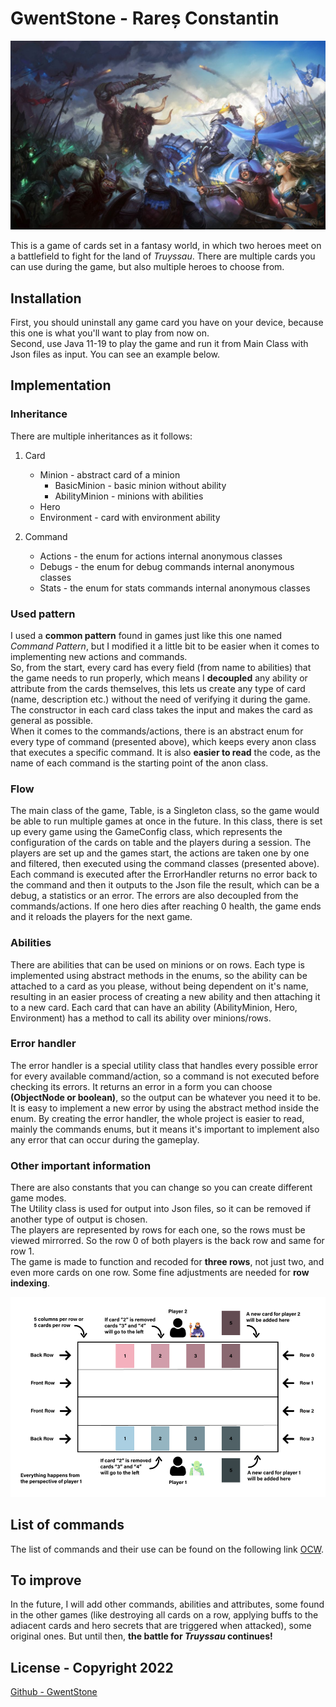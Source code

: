 # GwentStone - Rareș Constantin 

![Banner](https://github.com/RaresCon/OOP_Tema1/blob/main/Screenshots/76e2ea94399c1741bf663ae3be9c6434.jpg)

This is a game of cards set in a fantasy world, in which two heroes meet on a battlefield to fight for the land of *Truyssau*. There are multiple cards you can use during the game, but also multiple heroes to choose from.

## Installation

First, you should uninstall any game card you have on your device, because this one is what you'll want to play from now on.\
Second, use Java 11-19 to play the game and run it from Main Class with Json files as input. You can see an example below.

## Implementation
### Inheritance

There are multiple inheritances as it follows:
1. Card 
	* Minion - abstract card of a minion
		* BasicMinion - basic minion without ability
		* AbilityMinion - minions with abilities
	* Hero
	* Environment - card with environment ability

2. Command
	* Actions - the enum for actions internal anonymous classes
	* Debugs - the enum for debug commands internal anonymous classes
	* Stats - the enum for stats commands internal anonymous classes

### Used pattern
I used a **common pattern** found in games just like this one named *Command Pattern*, but I modified it a little bit to be easier when it comes to implementing new actions and commands.\
So, from the start, every card has every field (from name to abilities) that the game needs to run properly, which means I **decoupled** any ability or attribute from the cards themselves, this lets us create any type of card (name, description etc.) without the need of verifying it during the game. The constructor in each card class takes the input and makes the card as general as possible.\
When it comes to the commands/actions, there is an abstract enum for every type of command (presented above), which keeps every anon class that executes a specific command. It is also **easier to read** the code, as the name of each command is the starting point of the anon class.

### Flow

The main class of the game, Table, is a Singleton class, so the game would be able to run multiple games at once in the future. In this class, there is set up every game using the GameConfig class, which represents the configuration of the cards on table and the players during a session. The players are set up and the games start, the actions are taken one by one and filtered, then executed using the command classes (presented above). Each command is executed after the ErrorHandler returns no error back to the command and then it outputs to the Json file the result, which can be a debug, a statistics or an error. The errors are also decoupled from the commands/actions. If one hero dies after reaching 0 health, the game ends and it reloads the players for the next game.

### Abilities

There are abilities that can be used on minions or on rows. Each type is implemented using abstract methods in the enums, so the ability can be attached to a card as you please, without being dependent on it's name, resulting in an easier process of creating a new ability and then attaching it to a new card. Each card that can have an ability (AbilityMinion, Hero, Environment) has a method to call its ability over minions/rows.

### Error handler

The error handler is a special utility class that handles every possible error for every available command/action, so a command is not executed before checking its errors. It returns an error in a form you can choose **(ObjectNode or boolean)**, so the output can be whatever you need it to be. It is easy to implement a new error by using the abstract method inside the enum. By creating the error handler, the whole project is easier to read, mainly the commands enums, but it means it's important to implement also any error that can occur during the gameplay.

### Other important information

There are also constants that you can change so you can create different game modes.\
The Utility class is used for output into Json files, so it can be removed if another type of output is chosen.\
The players are represented by rows for each one, so the rows must be viewed mirrorred. So the row 0 of both players is the back row and same for row 1.\
The game is made to function and recoded for **three rows**, not just two, and even more cards on one row. Some fine adjustments are needed for **row indexing**.

![Players](https://github.com/RaresCon/OOP_Tema1/blob/main/Screenshots/Capture.PNG)

## List of commands

The list of commands and their use can be found on the following link [OCW](https://ocw.cs.pub.ro/courses/poo-ca-cd/teme/tema).

## To improve

In the future, I will add other commands, abilities and attributes, some found in the other games (like destroying all cards on a row, applying buffs to the adiacent cards and hero secrets that are triggered when attacked), some original ones. But until then, **the battle for *Truyssau* continues!**

## License - Copyright 2022

[Github - GwentStone](https://github.com/RaresCon/OOP_Tema1)
